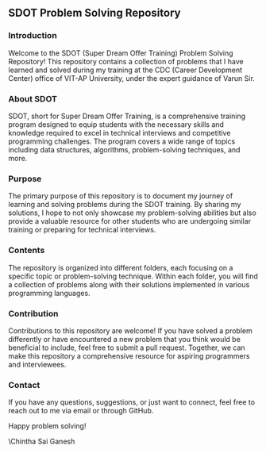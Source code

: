 ## SDOT Problem Solving Repository

### Introduction
Welcome to the SDOT (Super Dream Offer Training) Problem Solving Repository! This repository contains a collection of problems that I have learned and solved during my training at the CDC (Career Development Center) office of VIT-AP University, under the expert guidance of Varun Sir.

### About SDOT
SDOT, short for Super Dream Offer Training, is a comprehensive training program designed to equip students with the necessary skills and knowledge required to excel in technical interviews and competitive programming challenges. The program covers a wide range of topics including data structures, algorithms, problem-solving techniques, and more.

### Purpose
The primary purpose of this repository is to document my journey of learning and solving problems during the SDOT training. By sharing my solutions, I hope to not only showcase my problem-solving abilities but also provide a valuable resource for other students who are undergoing similar training or preparing for technical interviews.

### Contents
The repository is organized into different folders, each focusing on a specific topic or problem-solving technique. Within each folder, you will find a collection of problems along with their solutions implemented in various programming languages.

### Contribution
Contributions to this repository are welcome! If you have solved a problem differently or have encountered a new problem that you think would be beneficial to include, feel free to submit a pull request. Together, we can make this repository a comprehensive resource for aspiring programmers and interviewees.

### Contact
If you have any questions, suggestions, or just want to connect, feel free to reach out to me via email or through GitHub.

Happy problem solving!

\Chintha Sai Ganesh
